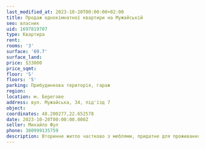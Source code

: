 ```yaml
---
last_modified_at: 2023-10-20T00:00:00+02:00
title: Продаж однокімнатної квартири на Мужайській
seo: власник
uid: 1697819707
type: Квартира
rent:
rooms: '3'
surface: '69.7'
surface_land:
price: $33000
price_sqmt:
floor: '5'
floors: '5'
parking: Прибудинкова територія, гараж
region:
location: м. Берегове
address: вул. Мужайська, 34, під'їзд 7
object:
coordinates: 48.200277,22.652578
date: 2023-10-20T00:00:00.000Z
seller: Михайло Фул
phone: 380999135759
description: Вторинне житло частково з меблями, придатне для проживання
---
```

